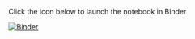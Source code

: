 Click the icon below to launch the notebook in Binder

[![Binder](https://binderhub.cloud.e-infra.cz/badge_logo.svg)](https://binderhub.cloud.e-infra.cz/v2/gh/ljocha/auranofin-eval/HEAD?labpath=auranofin.ipynb)
